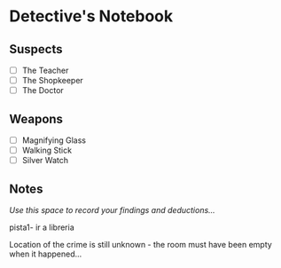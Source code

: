# Detective's Notebook

## Suspects
- [ ] The Teacher
- [ ] The Shopkeeper
- [ ] The Doctor

## Weapons
- [ ] Magnifying Glass
- [ ] Walking Stick
- [ ] Silver Watch

## Notes
*Use this space to record your findings and deductions...*

pista1- ir a libreria

Location of the crime is still unknown - the room must have been empty when it happened...
